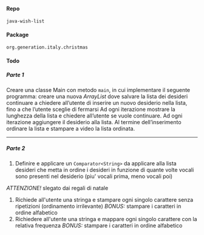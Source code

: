 #### Repo
`java-wish-list`

#### Package
`org.generation.italy.christmas`

#### Todo
##### Parte 1
Creare una classe Main con metodo `main`, in cui implementare il seguente programma:
creare una nuova *ArrayList* dove salvare la lista dei desideri
continuare a chiedere all’utente di inserire un nuovo desiderio nella lista, fino a che l’utente sceglie di fermarsi
Ad ogni iterazione mostrare la lunghezza della lista e chiedere all’utente se vuole continuare.
Ad ogni iterazione aggiungere il desiderio alla lista.
Al termine dell’inserimento ordinare la lista e stampare a video la lista ordinata.

---

##### Parte 2
1. Definire e applicare un `Comparator<String>` da applicare alla lista desideri che metta in ordine i desideri in funzione di quante volte vocali sono presenti nel desiderio (piu' vocali prima, meno vocali poi)

*ATTENZIONE!* slegato dai regali di natale
1. Richiede all'utente una stringa e stampare ogni singolo carattere senza ripetizioni (ordinamento irrilevante)
*BONUS:* stampare i caratteri in ordine alfabetico
2. Richiedere all'utente una stringa e mappare ogni singolo carattere con la relativa frequenza
*BONUS:* stampare i caratteri in ordine alfabetico